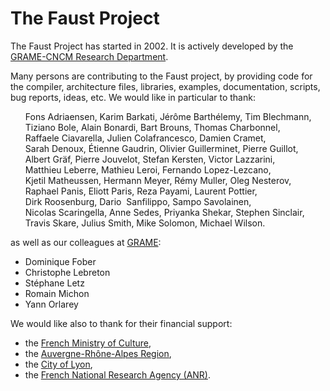 # The Faust Project

The Faust Project has started in 2002. It is actively developed by the [GRAME-CNCM Research Department](https://www.grame.fr/recherche).

Many persons are contributing to the Faust project, by providing code for the 
compiler, architecture files, libraries, examples, documentation, scripts, bug 
reports, ideas, etc. We would like in particular to thank:

<ul>
Fons&nbsp;Adriaensen, Karim&nbsp;Barkati,
Jérôme&nbsp;Barthélemy, Tim&nbsp;Blechmann, 
Tiziano&nbsp;Bole, Alain&nbsp;Bonardi, 
Bart&nbsp;Brouns,
Thomas&nbsp;Charbonnel, Raffaele&nbsp;Ciavarella, 
Julien&nbsp;Colafrancesco, Damien&nbsp;Cramet, 
Sarah&nbsp;Denoux, Étienne&nbsp;Gaudrin, 
Olivier&nbsp;Guillerminet, Pierre&nbsp;Guillot, 
Albert&nbsp;Gräf, Pierre&nbsp;Jouvelot, 
Stefan&nbsp;Kersten, Victor&nbsp;Lazzarini, 
Matthieu&nbsp;Leberre, Mathieu&nbsp;Leroi, 
Fernando&nbsp;Lopez-Lezcano, Kjetil&nbsp;Matheussen, 
Hermann&nbsp;Meyer, Rémy&nbsp;Muller, 
Oleg&nbsp;Nesterov,
Raphael&nbsp;Panis, Eliott&nbsp;Paris, 
Reza&nbsp;Payami, Laurent&nbsp;Pottier, 
Dirk&nbsp;Roosenburg, Dario&nbsp; Sanfilippo,
Sampo&nbsp;Savolainen, Nicolas&nbsp;Scaringella, 
Anne&nbsp;Sedes, Priyanka&nbsp;Shekar, 
Stephen&nbsp;Sinclair, Travis&nbsp;Skare, 
Julius&nbsp;Smith, Mike&nbsp;Solomon, 
Michael&nbsp;Wilson.
</ul>

as well as our colleagues at [GRAME](http://grame.fr):

- Dominique Fober
- Christophe Lebreton
- Stéphane Letz
- Romain Michon
- Yann Orlarey 

We would like also to thank for their financial support:

- the [French Ministry of Culture](http://www.culture.gouv.fr/),
- the [Auvergne-Rhône-Alpes Region](https://www.auvergnerhonealpes.fr/),
- the [City of Lyon](https://www.lyon.fr/),
- the [French National Research Agency (ANR)](http://www.agence-nationale-recherche.fr/).
